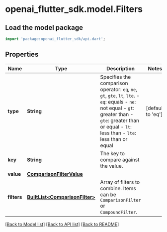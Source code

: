 # openai_flutter_sdk.model.Filters

## Load the model package
```dart
import 'package:openai_flutter_sdk/api.dart';
```

## Properties
Name | Type | Description | Notes
------------ | ------------- | ------------- | -------------
**type** | **String** | Specifies the comparison operator: `eq`, `ne`, `gt`, `gte`, `lt`, `lte`. - `eq`: equals - `ne`: not equal - `gt`: greater than - `gte`: greater than or equal - `lt`: less than - `lte`: less than or equal  | [default to 'eq']
**key** | **String** | The key to compare against the value. | 
**value** | [**ComparisonFilterValue**](ComparisonFilterValue.md) |  | 
**filters** | [**BuiltList&lt;ComparisonFilter&gt;**](ComparisonFilter.md) | Array of filters to combine. Items can be `ComparisonFilter` or `CompoundFilter`. | 

[[Back to Model list]](../README.md#documentation-for-models) [[Back to API list]](../README.md#documentation-for-api-endpoints) [[Back to README]](../README.md)


